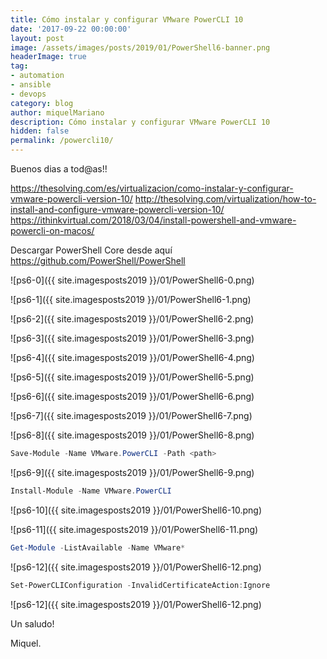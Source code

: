 ```yaml
---
title: Cómo instalar y configurar VMware PowerCLI 10
date: '2017-09-22 00:00:00'
layout: post
image: /assets/images/posts/2019/01/PowerShell6-banner.png
headerImage: true
tag:
- automation
- ansible
- devops
category: blog
author: miquelMariano
description: Cómo instalar y configurar VMware PowerCLI 10
hidden: false
permalink: /powercli10/
---
```


Buenos dias a tod@as!!


https://thesolving.com/es/virtualizacion/como-instalar-y-configurar-vmware-powercli-version-10/
http://thesolving.com/virtualization/how-to-install-and-configure-vmware-powercli-version-10/
https://ithinkvirtual.com/2018/03/04/install-powershell-and-vmware-powercli-on-macos/


Descargar PowerShell Core desde aquí
https://github.com/PowerShell/PowerShell

![ps6-0]({{ site.imagesposts2019 }}/01/PowerShell6-0.png)

![ps6-1]({{ site.imagesposts2019 }}/01/PowerShell6-1.png)

![ps6-2]({{ site.imagesposts2019 }}/01/PowerShell6-2.png)

![ps6-3]({{ site.imagesposts2019 }}/01/PowerShell6-3.png)

![ps6-4]({{ site.imagesposts2019 }}/01/PowerShell6-4.png)

![ps6-5]({{ site.imagesposts2019 }}/01/PowerShell6-5.png)

![ps6-6]({{ site.imagesposts2019 }}/01/PowerShell6-6.png)

![ps6-7]({{ site.imagesposts2019 }}/01/PowerShell6-7.png)

![ps6-8]({{ site.imagesposts2019 }}/01/PowerShell6-8.png)

```powershell
Save-Module -Name VMware.PowerCLI -Path <path>
```

![ps6-9]({{ site.imagesposts2019 }}/01/PowerShell6-9.png)

```powershell
Install-Module -Name VMware.PowerCLI
```

![ps6-10]({{ site.imagesposts2019 }}/01/PowerShell6-10.png)

![ps6-11]({{ site.imagesposts2019 }}/01/PowerShell6-11.png)

```powershell
Get-Module -ListAvailable -Name VMware*
```

![ps6-12]({{ site.imagesposts2019 }}/01/PowerShell6-12.png)

```powershell
Set-PowerCLIConfiguration -InvalidCertificateAction:Ignore
```

![ps6-12]({{ site.imagesposts2019 }}/01/PowerShell6-12.png)






Un saludo!

Miquel.


